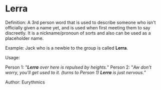 # Lerra

Definition: A 3rd person word that is used to describe someone who isn't officially given a name yet, and is used when first meeting them to say discreetly. It is a nickname/pronoun of sorts and also can be used as a placeholder name.

Example: Jack who is a newbie to the group is called __Lerra__.

Usage:

Person 1: "*__Lerra__ over here is repulsed by heights.*"
Person 2: "*Aw don't worry, you'll get used to it. (turns to Person 1) __Lerra__ is just nervous.*"

Author: Eurythmics
